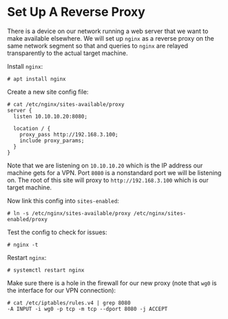 # Set Up A Reverse Proxy

There is a device on our network running a web server that we want to make available elsewhere. We will set up `nginx` as a reverse proxy on the same network segment so that and queries to `nginx` are relayed transparently to the actual target machine.

Install `nginx`:

```
# apt install nginx
```

Create a new site config file:

```
# cat /etc/nginx/sites-available/proxy
server {
  listen 10.10.10.20:8080;

  location / {
    proxy_pass http://192.168.3.100;
    include proxy_params;
  }
}
```

Note that we are listening on `10.10.10.20` which is the IP address our machine gets for a VPN. Port `8080` is a nonstandard port we will be listening on. The root of this site will proxy to `http://192.168.3.100` which is our target machine.

Now link this config into `sites-enabled`:

```
# ln -s /etc/nginx/sites-available/proxy /etc/nginx/sites-enabled/proxy
```

Test the config to check for issues:

```
# nginx -t
```

Restart `nginx`:

```
# systemctl restart nginx
```

Make sure there is a hole in the firewall for our new proxy (note that `wg0` is the interface for our VPN connection):

```
# cat /etc/iptables/rules.v4 | grep 8080
-A INPUT -i wg0 -p tcp -m tcp --dport 8080 -j ACCEPT
```
